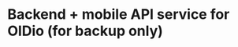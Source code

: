Backend + mobile API service for OlDio (for backup only)
============================================================


